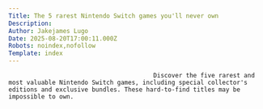 ```yaml
---
Title: The 5 rarest Nintendo Switch games you'll never own
Description: 
Author: Jakejames Lugo
Date: 2025-08-20T17:00:11.000Z
Robots: noindex,nofollow
Template: index
---
```


                                            Discover the five rarest and most valuable Nintendo Switch games, including special collector's editions and exclusive bundles. These hard-to-find titles may be impossible to own.
                                        